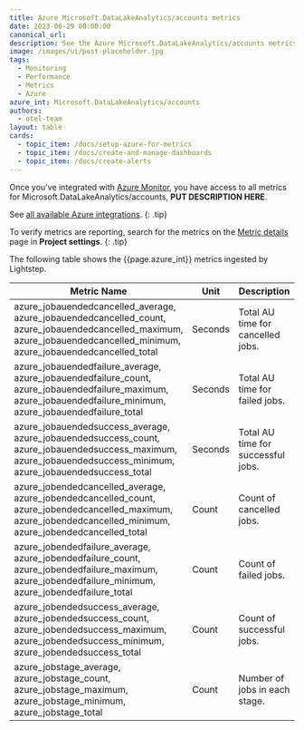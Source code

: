 ```yaml
---
title: Azure Microsoft.DataLakeAnalytics/accounts metrics
date: 2023-06-29 00:00:00
canonical_url:
description: See the Azure Microsoft.DataLakeAnalytics/accounts metrics ingested by Lightstep Observability
image: /images/ui/post-placeholder.jpg
tags:
  - Monitoring
  - Performance
  - Metrics
  - Azure
azure_int: Microsoft.DataLakeAnalytics/accounts
authors:
  - otel-team
layout: table
cards:
  - topic_item: /docs/setup-azure-for-metrics
  - topic_item: /docs/create-and-manage-dashboards
  - topic_item: /docs/create-alerts
---
```

Once you've integrated with [Azure Monitor](/docs/setup-azure-for-metrics), you have access to all metrics for Microsoft.DataLakeAnalytics/accounts, **PUT DESCRIPTION HERE**. 

See [all available Azure integrations](/docs/azure-metrics).
{: .tip}

To verify metrics are reporting, search for the metrics on the [Metric details](/docs/manage-metric-details) page in **Project settings**.
{: .tip}

The following table shows the {{page.azure_int}} metrics ingested by Lightstep.
<table class="table-aws">
<colgroup><col span="1" style="width: 35%;" /><col span="1" style="width: 15%;" /><col span="1" style="width: 35%;" /></colgroup>
  <thead>
    <th>Metric Name</th>
    <th>Unit</th>
    <th>Description</th>
  </thead>
  <tr>
    <td>azure_jobauendedcancelled_average, azure_jobauendedcancelled_count, azure_jobauendedcancelled_maximum, azure_jobauendedcancelled_minimum, azure_jobauendedcancelled_total</td>
    <td>Seconds</td>
    <td>Total AU time for cancelled jobs.</td>
  </tr>
  <tr>
    <td>azure_jobauendedfailure_average, azure_jobauendedfailure_count, azure_jobauendedfailure_maximum, azure_jobauendedfailure_minimum, azure_jobauendedfailure_total</td>
    <td>Seconds</td>
    <td>Total AU time for failed jobs.</td>
  </tr>
  <tr>
    <td>azure_jobauendedsuccess_average, azure_jobauendedsuccess_count, azure_jobauendedsuccess_maximum, azure_jobauendedsuccess_minimum, azure_jobauendedsuccess_total</td>
    <td>Seconds</td>
    <td>Total AU time for successful jobs.</td>
  </tr>
  <tr>
    <td>azure_jobendedcancelled_average, azure_jobendedcancelled_count, azure_jobendedcancelled_maximum, azure_jobendedcancelled_minimum, azure_jobendedcancelled_total</td>
    <td>Count</td>
    <td>Count of cancelled jobs.</td>
  </tr>
  <tr>
    <td>azure_jobendedfailure_average, azure_jobendedfailure_count, azure_jobendedfailure_maximum, azure_jobendedfailure_minimum, azure_jobendedfailure_total</td>
    <td>Count</td>
    <td>Count of failed jobs.</td>
  </tr>
  <tr>
    <td>azure_jobendedsuccess_average, azure_jobendedsuccess_count, azure_jobendedsuccess_maximum, azure_jobendedsuccess_minimum, azure_jobendedsuccess_total</td>
    <td>Count</td>
    <td>Count of successful jobs.</td>
  </tr>
  <tr>
    <td>azure_jobstage_average, azure_jobstage_count, azure_jobstage_maximum, azure_jobstage_minimum, azure_jobstage_total</td>
    <td>Count</td>
    <td>Number of jobs in each stage.</td>
  </tr>
</table>
